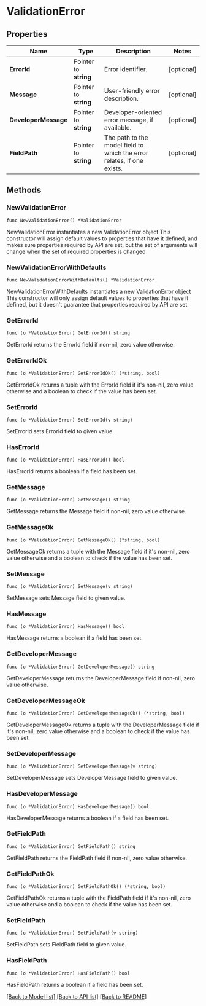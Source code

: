 # ValidationError

## Properties

Name | Type | Description | Notes
------------ | ------------- | ------------- | -------------
**ErrorId** | Pointer to **string** | Error identifier. | [optional] 
**Message** | Pointer to **string** | User-friendly error description. | [optional] 
**DeveloperMessage** | Pointer to **string** | Developer-oriented error message, if available. | [optional] 
**FieldPath** | Pointer to **string** | The path to the model field to which the error relates, if one exists. | [optional] 

## Methods

### NewValidationError

`func NewValidationError() *ValidationError`

NewValidationError instantiates a new ValidationError object
This constructor will assign default values to properties that have it defined,
and makes sure properties required by API are set, but the set of arguments
will change when the set of required properties is changed

### NewValidationErrorWithDefaults

`func NewValidationErrorWithDefaults() *ValidationError`

NewValidationErrorWithDefaults instantiates a new ValidationError object
This constructor will only assign default values to properties that have it defined,
but it doesn't guarantee that properties required by API are set

### GetErrorId

`func (o *ValidationError) GetErrorId() string`

GetErrorId returns the ErrorId field if non-nil, zero value otherwise.

### GetErrorIdOk

`func (o *ValidationError) GetErrorIdOk() (*string, bool)`

GetErrorIdOk returns a tuple with the ErrorId field if it's non-nil, zero value otherwise
and a boolean to check if the value has been set.

### SetErrorId

`func (o *ValidationError) SetErrorId(v string)`

SetErrorId sets ErrorId field to given value.

### HasErrorId

`func (o *ValidationError) HasErrorId() bool`

HasErrorId returns a boolean if a field has been set.

### GetMessage

`func (o *ValidationError) GetMessage() string`

GetMessage returns the Message field if non-nil, zero value otherwise.

### GetMessageOk

`func (o *ValidationError) GetMessageOk() (*string, bool)`

GetMessageOk returns a tuple with the Message field if it's non-nil, zero value otherwise
and a boolean to check if the value has been set.

### SetMessage

`func (o *ValidationError) SetMessage(v string)`

SetMessage sets Message field to given value.

### HasMessage

`func (o *ValidationError) HasMessage() bool`

HasMessage returns a boolean if a field has been set.

### GetDeveloperMessage

`func (o *ValidationError) GetDeveloperMessage() string`

GetDeveloperMessage returns the DeveloperMessage field if non-nil, zero value otherwise.

### GetDeveloperMessageOk

`func (o *ValidationError) GetDeveloperMessageOk() (*string, bool)`

GetDeveloperMessageOk returns a tuple with the DeveloperMessage field if it's non-nil, zero value otherwise
and a boolean to check if the value has been set.

### SetDeveloperMessage

`func (o *ValidationError) SetDeveloperMessage(v string)`

SetDeveloperMessage sets DeveloperMessage field to given value.

### HasDeveloperMessage

`func (o *ValidationError) HasDeveloperMessage() bool`

HasDeveloperMessage returns a boolean if a field has been set.

### GetFieldPath

`func (o *ValidationError) GetFieldPath() string`

GetFieldPath returns the FieldPath field if non-nil, zero value otherwise.

### GetFieldPathOk

`func (o *ValidationError) GetFieldPathOk() (*string, bool)`

GetFieldPathOk returns a tuple with the FieldPath field if it's non-nil, zero value otherwise
and a boolean to check if the value has been set.

### SetFieldPath

`func (o *ValidationError) SetFieldPath(v string)`

SetFieldPath sets FieldPath field to given value.

### HasFieldPath

`func (o *ValidationError) HasFieldPath() bool`

HasFieldPath returns a boolean if a field has been set.


[[Back to Model list]](../README.md#documentation-for-models) [[Back to API list]](../README.md#documentation-for-api-endpoints) [[Back to README]](../README.md)


